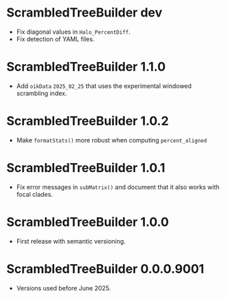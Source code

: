 # ScrambledTreeBuilder dev

* Fix diagonal values in `Halo_PercentDiff`.
* Fix detection of YAML files.

# ScrambledTreeBuilder 1.1.0

* Add `oikData` `2025_02_25` that uses the experimental windowed scrambling
  index.

# ScrambledTreeBuilder 1.0.2

* Make `formatStats()` more robust when computing `percent_aligned`

# ScrambledTreeBuilder 1.0.1

* Fix error messages in `subMatrix()` and document that it also works with
  focal clades.

# ScrambledTreeBuilder 1.0.0

* First release with semantic versioning.

# ScrambledTreeBuilder 0.0.0.9001

* Versions used before June 2025.
